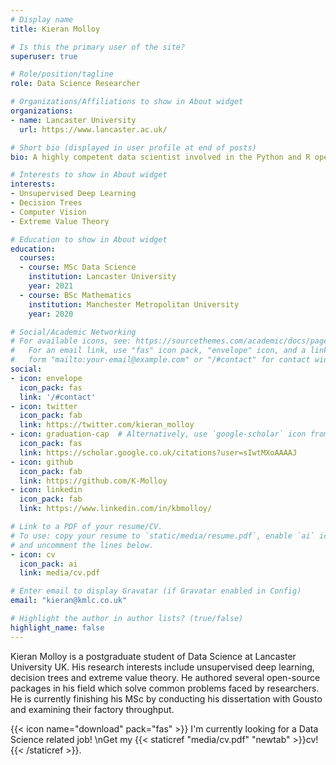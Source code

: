 ```yaml
---
# Display name
title: Kieran Molloy

# Is this the primary user of the site?
superuser: true

# Role/position/tagline
role: Data Science Researcher

# Organizations/Affiliations to show in About widget
organizations:
- name: Lancaster University
  url: https://www.lancaster.ac.uk/

# Short bio (displayed in user profile at end of posts)
bio: A highly competent data scientist involved in the Python and R open-source community - passionate about unsupervised learning techniques.

# Interests to show in About widget
interests:
- Unsupervised Deep Learning
- Decision Trees
- Computer Vision
- Extreme Value Theory

# Education to show in About widget
education:
  courses:
  - course: MSc Data Science
    institution: Lancaster University
    year: 2021
  - course: BSc Mathematics
    institution: Manchester Metropolitan University
    year: 2020

# Social/Academic Networking
# For available icons, see: https://sourcethemes.com/academic/docs/page-builder/#icons
#   For an email link, use "fas" icon pack, "envelope" icon, and a link in the
#   form "mailto:your-email@example.com" or "/#contact" for contact widget.
social:
- icon: envelope
  icon_pack: fas
  link: '/#contact'
- icon: twitter
  icon_pack: fab
  link: https://twitter.com/kieran_molloy
- icon: graduation-cap  # Alternatively, use `google-scholar` icon from `ai` icon pack
  icon_pack: fas
  link: https://scholar.google.co.uk/citations?user=sIwtMXoAAAAJ
- icon: github
  icon_pack: fab
  link: https://github.com/K-Molloy
- icon: linkedin
  icon_pack: fab
  link: https://www.linkedin.com/in/kbmolloy/

# Link to a PDF of your resume/CV.
# To use: copy your resume to `static/media/resume.pdf`, enable `ai` icons in `params.toml`, 
# and uncomment the lines below.
- icon: cv
  icon_pack: ai
  link: media/cv.pdf

# Enter email to display Gravatar (if Gravatar enabled in Config)
email: "kieran@kmlc.co.uk"

# Highlight the author in author lists? (true/false)
highlight_name: false
---
```


Kieran Molloy is a postgraduate student of Data Science at Lancaster University UK. His research interests include unsupervised deep learning, decision trees and extreme value theory. He authored several open-source packages in his field which solve common problems faced by researchers. He is currently finishing his MSc by conducting his dissertation with Gousto and examining their factory throughput.


{{< icon name="download" pack="fas" >}} I'm currently looking for a Data Science related job! \nGet my {{< staticref "media/cv.pdf" "newtab" >}}cv!{{< /staticref >}}.
